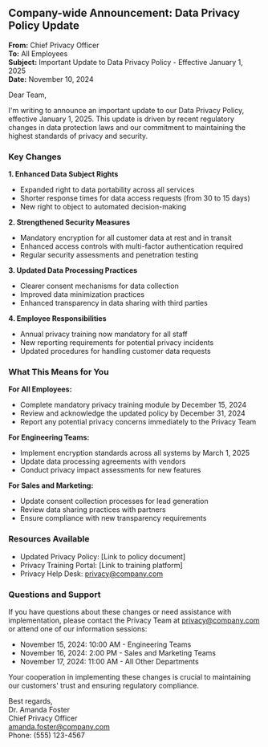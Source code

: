 ## Company-wide Announcement: Data Privacy Policy Update

**From:** Chief Privacy Officer  
**To:** All Employees  
**Subject:** Important Update to Data Privacy Policy - Effective January 1, 2025  
**Date:** November 10, 2024  

Dear Team,

I'm writing to announce an important update to our Data Privacy Policy, effective January 1, 2025. This update is driven by recent regulatory changes in data protection laws and our commitment to maintaining the highest standards of privacy and security.

### Key Changes

**1. Enhanced Data Subject Rights**
- Expanded right to data portability across all services
- Shorter response times for data access requests (from 30 to 15 days)
- New right to object to automated decision-making

**2. Strengthened Security Measures**
- Mandatory encryption for all customer data at rest and in transit
- Enhanced access controls with multi-factor authentication required
- Regular security assessments and penetration testing

**3. Updated Data Processing Practices**
- Clearer consent mechanisms for data collection
- Improved data minimization practices
- Enhanced transparency in data sharing with third parties

**4. Employee Responsibilities**
- Annual privacy training now mandatory for all staff
- New reporting requirements for potential privacy incidents
- Updated procedures for handling customer data requests

### What This Means for You

**For All Employees:**
- Complete mandatory privacy training module by December 15, 2024
- Review and acknowledge the updated policy by December 31, 2024
- Report any potential privacy concerns immediately to the Privacy Team

**For Engineering Teams:**
- Implement encryption standards across all systems by March 1, 2025
- Update data processing agreements with vendors
- Conduct privacy impact assessments for new features

**For Sales and Marketing:**
- Update consent collection processes for lead generation
- Review data sharing practices with partners
- Ensure compliance with new transparency requirements

### Resources Available

- Updated Privacy Policy: [Link to policy document]
- Privacy Training Portal: [Link to training platform]
- Privacy Help Desk: privacy@company.com

### Questions and Support

If you have questions about these changes or need assistance with implementation, please contact the Privacy Team at privacy@company.com or attend one of our information sessions:

- November 15, 2024: 10:00 AM - Engineering Teams
- November 16, 2024: 2:00 PM - Sales and Marketing Teams
- November 17, 2024: 11:00 AM - All Other Departments

Your cooperation in implementing these changes is crucial to maintaining our customers' trust and ensuring regulatory compliance.

Best regards,  
Dr. Amanda Foster  
Chief Privacy Officer  
amanda.foster@company.com  
Phone: (555) 123-4567